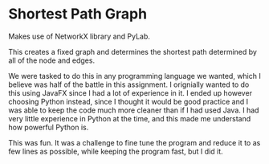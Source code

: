 # Shortest Path Graph
Makes use of NetworkX library and PyLab.

This creates a fixed graph and determines the shortest path determined by all of the node and edges.

We were tasked to do this in any programming language we wanted, which I believe was half of the battle in this assignment. I orignially wanted to do this using JavaFX since I had a lot of experience in it. I ended up however choosing Python instead, since I thought it would be good practice and I was able to keep the code much more cleaner than if I had used Java. I had very little experience in Python at the time, and this made me understand how powerful Python is.

This was fun. It was a challenge to fine tune the program and reduce it to as few lines as possible, while keeping the program fast, but I did it.
